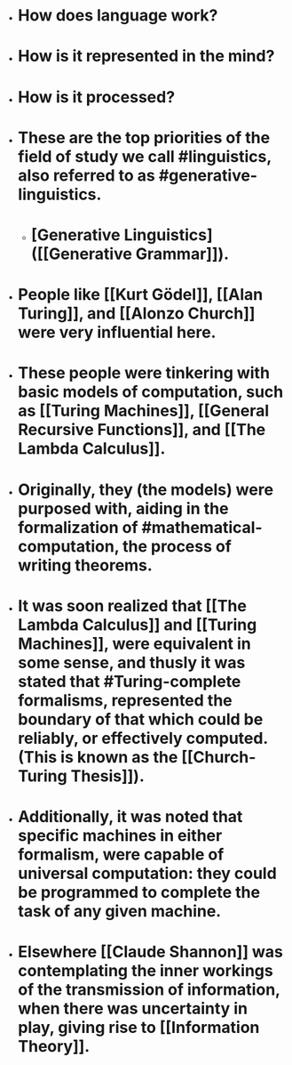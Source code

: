 - # How does language work?
- # How is it represented in the mind?
- # How is it processed?
- # These are the top priorities of the field of study we call #linguistics, also referred to as #generative-linguistics.
    - # [Generative Linguistics]([[Generative Grammar]]).
- # People like [[Kurt Gödel]], [[Alan Turing]], and [[Alonzo Church]] were very influential here.
- # These people were tinkering with basic models of computation, such as [[Turing Machines]], [[General Recursive Functions]], and [[The Lambda Calculus]].
- # Originally, they (the models) were purposed with, aiding in the formalization of #mathematical-computation, the process of writing theorems.
- # It was soon realized that [[The Lambda Calculus]] and [[Turing Machines]], were equivalent in some sense, and thusly it was stated that #Turing-complete formalisms, represented the boundary of that which could be reliably, or effectively computed. (This is known as the [[Church-Turing Thesis]]). 
- # Additionally, it was noted that specific machines in either formalism, were capable of universal computation: they could be programmed to complete the task of any given machine.
- # Elsewhere [[Claude Shannon]] was contemplating the inner workings of the transmission of information, when there was uncertainty in play, giving rise to [[Information Theory]].
